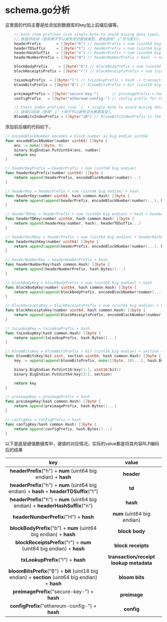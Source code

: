 # schema.go分析

这里面的代码主要是给添加到数据库的key加上前缀后缀等。

```go
	// Data item prefixes (use single byte to avoid mixing data types, avoid `i`, used for indexes).
	// 数据项前缀（使用单字节以避免混合数据类型，避免使用“ i”作为索引）。
	headerPrefix       = []byte("h") // headerPrefix + num (uint64 big endian) + hash -> header
	headerTDSuffix     = []byte("t") // headerPrefix + num (uint64 big endian) + hash + headerTDSuffix -> td
	headerHashSuffix   = []byte("n") // headerPrefix + num (uint64 big endian) + headerHashSuffix -> hash
	headerNumberPrefix = []byte("H") // headerNumberPrefix + hash -> num (uint64 big endian)

	blockBodyPrefix     = []byte("b") // blockBodyPrefix + num (uint64 big endian) + hash -> block body
	blockReceiptsPrefix = []byte("r") // blockReceiptsPrefix + num (uint64 big endian) + hash -> block receipts

	txLookupPrefix  = []byte("l") // txLookupPrefix + hash -> transaction/receipt lookup metadata
	bloomBitsPrefix = []byte("B") // bloomBitsPrefix + bit (uint16 big endian) + section (uint64 big endian) + hash -> bloom bits

	preimagePrefix = []byte("secure-key-")      // preimagePrefix + hash -> preimage
	configPrefix   = []byte("ethereum-config-") // config prefix for the db

	// Chain index prefixes (use `i` + single byte to avoid mixing data types).
	// 链索引前缀（使用“ i” +单字节以避免混合数据类型）。
	BloomBitsIndexPrefix = []byte("iB") // BloomBitsIndexPrefix is the data table of a chain indexer to track its progress
```

添加前后缀的代码如下，

```go
// encodeBlockNumber encodes a block number as big endian uint64
func encodeBlockNumber(number uint64) []byte {
	enc := make([]byte, 8)
	binary.BigEndian.PutUint64(enc, number)
	return enc
}

// headerKeyPrefix = headerPrefix + num (uint64 big endian)
func headerKeyPrefix(number uint64) []byte {
	return append(headerPrefix, encodeBlockNumber(number)...)
}

// headerKey = headerPrefix + num (uint64 big endian) + hash
func headerKey(number uint64, hash common.Hash) []byte {
	return append(append(headerPrefix, encodeBlockNumber(number)...), hash.Bytes()...)
}

// headerTDKey = headerPrefix + num (uint64 big endian) + hash + headerTDSuffix
func headerTDKey(number uint64, hash common.Hash) []byte {
	return append(headerKey(number, hash), headerTDSuffix...)
}

// headerHashKey = headerPrefix + num (uint64 big endian) + headerHashSuffix
func headerHashKey(number uint64) []byte {
	return append(append(headerPrefix, encodeBlockNumber(number)...), headerHashSuffix...)
}

// headerNumberKey = headerNumberPrefix + hash
func headerNumberKey(hash common.Hash) []byte {
	return append(headerNumberPrefix, hash.Bytes()...)
}

// blockBodyKey = blockBodyPrefix + num (uint64 big endian) + hash
func blockBodyKey(number uint64, hash common.Hash) []byte {
	return append(append(blockBodyPrefix, encodeBlockNumber(number)...), hash.Bytes()...)
}

// blockReceiptsKey = blockReceiptsPrefix + num (uint64 big endian) + hash
func blockReceiptsKey(number uint64, hash common.Hash) []byte {
	return append(append(blockReceiptsPrefix, encodeBlockNumber(number)...), hash.Bytes()...)
}

// txLookupKey = txLookupPrefix + hash
func txLookupKey(hash common.Hash) []byte {
	return append(txLookupPrefix, hash.Bytes()...)
}

// bloomBitsKey = bloomBitsPrefix + bit (uint16 big endian) + section (uint64 big endian) + hash
func bloomBitsKey(bit uint, section uint64, hash common.Hash) []byte {
	key := append(append(bloomBitsPrefix, make([]byte, 10)...), hash.Bytes()...)

	binary.BigEndian.PutUint16(key[1:], uint16(bit))
	binary.BigEndian.PutUint64(key[3:], section)

	return key
}

// preimageKey = preimagePrefix + hash
func preimageKey(hash common.Hash) []byte {
	return append(preimagePrefix, hash.Bytes()...)
}

// configKey = configPrefix + hash
func configKey(hash common.Hash) []byte {
	return append(configPrefix, hash.Bytes()...)
}
```

以下是底层键值数据库中，键值的对应情况，实际的value都是将其内容RLP编码后的结果

|                             key                              |                  value                  |
| :----------------------------------------------------------: | :-------------------------------------: |
| **headerPrefix**("h") + **num** (uint64 big endian) + **hash** |               **header**                |
| **headerPrefix**("h") + **num** (uint64 big endian) + **hash** + **headerTDSuffix**("t") |                 **td**                  |
| **headerPrefix**("h") + **num** (uint64 big endian) + **headerHashSuffix**("n") |                **hash**                 |
|            **headerNumberPrefix**("H") + **hash**            |       **num** (uint64 big endian)       |
| **blockBodyPrefix**("b") + **num** (uint64 big endian) + **hash** |             **block body**              |
| **blockReceiptsPrefix**("r") + **num** (uint64 big endian) + **hash** |           **block receipts**            |
|              **txLookupPrefix**("l") + **hash**              | **transaction/receipt lookup metadata** |
| **bloomBitsPrefix**("B") + **bit** (uint16 big endian) + **section** (uint64 big endian) + **hash** |             **bloom bits**              |
|         **preimagePrefix**("secure-key-") + **hash**         |              **preimage**               |
|       **configPrefix**("ethereum-config-") + **hash**        |               **config**                |

